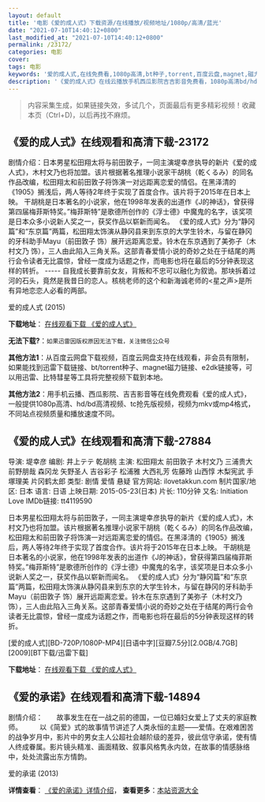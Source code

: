 ```yaml
---
layout: default
title: '电影《爱的成人式》下载资源/在线播放/视频地址/1080p/高清/蓝光'
date: "2021-07-10T14:40:12+0800"
last_modified_at: "2021-07-10T14:40:12+0800"
permalink: /23172/
categories: 电影
cover:
tags: 电影
keywords: '爱的成人式,在线免费看,1080p高清,bt种子,torrent,百度云盘,magnet,磁力链,迅雷下载资源'
description: '《爱的成人式》在线云播放手机西瓜影院吉吉影音免费看，1080p高清bd/hd未删减完整版和tc抢先枪版，mkv/mp4格式，附带bt/torrent种子、magnet/磁力链、百度云盘、网盘资源迅雷下载链接'
---
```


>内容采集生成，如果链接失效，多试几个，页面最后有更多精彩视频！收藏本页（Ctrl+D)，以后再找不麻烦。


## 《爱的成人式》在线观看和高清下载-23172

剧情介绍：日本男星松田翔太将与前田敦子，一同主演堤幸彦执导的新片《爱的成人式》，木村文乃也将加盟。该片根据著名推理小说家干胡桃（乾くるみ）的同名作品改编，松田翔太和前田敦子将饰演一对远距离恋爱的情侣。在黑泽清的《1905》搁浅后，两人等待2年终于实现了首度合作。该片将于2015年在日本上映。 干胡桃是日本著名的小说家，他在1998年发表的出道作《J的神话》，曾获得第四届梅菲斯特奖。”梅菲斯特”是歌德所创作的《浮士德》中魔鬼的名字，该奖项是日本众多小说新人奖之一，获奖作品以崭新而闻名。 《爱的成人式》分为“静冈篇”和“东京篇”两篇，松田翔太饰演从静冈县来到东京的大学生铃木，与留在静冈的牙科助手Mayu（前田敦子 饰）展开远距离恋爱。铃木在东京遇到了美弥子（木村文乃 饰），三人由此陷入三角关系。这部青春爱情小说的奇妙之处在于结尾的两行会令读者无比震惊，曾经一度成为话题之作，而电影也将在最后的5分钟表现这样的转折。 ----- 自我成长要靠前女友，背叛和不忠可以融化为叙诡。那块拆着过河的石头，竟然是我昔日的恋人。核桃老师的这个和新海诚老师的<星之声>是所有异地恋恋人必看的两部。


爱的成人式 (2015)

**下载地址**： [在线观看下载 《爱的成人式》](https://www.btbtdy.me/btdy/dy2.html) 


**无法下载?**：`如果迅雷因版权原因无法下载，关注微信公众号 `

**其他方法1**：从百度云网盘下载视频，百度云网盘支持在线观看，非会员有限制，如果能找到迅雷下载链接、bt/torrent种子、magnet磁力链接、e2dk链接等，可以用迅雷、比特彗星等工具将完整视频下载到本地。

**其他方法2**：用手机云播、西瓜影院、吉吉影音等在线免费观看《爱的成人式》，一般提供1080p高清、hd/bd高清视频、tc抢先版视频，视频为mkv或mp4格式，不同站点视频质量和播放速度不同。


## 《爱的成人式》在线观看和高清下载-27884

导演: 堤幸彦 编剧: 井上テテ 乾胡桃 主演: 松田翔太 前田敦子 木村文乃 三浦贵大 前野朋哉 森冈龙 矢野圣人 吉谷彩子 松浦雅 大西礼芳 佐藤玲 山西惇 木梨宪武 手塚理美 片冈鹤太郎 类型: 剧情 爱情 悬疑 官方网站: ilovetakkun.com 制片国家/地区: 日本 语言: 日语 上映日期: 2015-05-23(日本) 片长: 110分钟 又名: Initiation Love IMDb链接: tt4119590

日本男星松田翔太将与前田敦子，一同主演堤幸彦执导的新片《爱的成人式》，木村文乃也将加盟。该片根据著名推理小说家干胡桃（乾くるみ）的同名作品改编，松田翔太和前田敦子将饰演一对远距离恋爱的情侣。在黑泽清的《1905》搁浅后，两人等待2年终于实现了首度合作。该片将于2015年在日本上映。 干胡桃是日本著名的小说家，他在1998年发表的出道作《J的神话》，曾获得第四届梅菲斯特奖。”梅菲斯特”是歌德所创作的《浮士德》中魔鬼的名字，该奖项是日本众多小说新人奖之一，获奖作品以崭新而闻名。 《爱的成人式》分为“静冈篇”和“东京篇”两篇，松田翔太饰演从静冈县来到东京的大学生铃木，与留在静冈的牙科助手Mayu（前田敦子 饰）展开远距离恋爱。铃木在东京遇到了美弥子（木村文乃 饰），三人由此陷入三角关系。这部青春爱情小说的奇妙之处在于结尾的两行会令读者无比震惊，曾经一度成为话题之作，而电影也将在最后的5分钟表现这样的转折。


[爱的成人式][BD-720P/1080P-MP4][日语中字][豆瓣7.5分][2.0GB/4.7GB][2009][BT下载/迅雷下载]

**下载地址**： [在线观看下载 《爱的成人式》](https://www.btdx8.com/torrent/initiation_love_2015.html) 


## 《爱的承诺》在线观看和高清下载-14894

剧情介绍：　　故事发生在在一战之前的德国，一位已婚妇女爱上了丈夫的家庭教师。  　　以《简爱》式的故事情节讲述了人类永恒的主题——爱情。在艰难困苦的战争岁月中，影片中的男女主人公超社会越阶级的差异，彼此信守承诺，使有情人终成眷属。影片镜头精准、画面精致、叙事风格隽永内敛，在故事的情感脉络中，处处流露出东方情韵。


爱的承诺 (2013)

**详情查看**： [《爱的承诺》详情介绍](/movie/14894/)， **查看更多**：[本站资源大全](/movie/t/all/)

